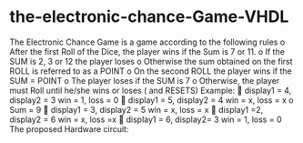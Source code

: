 # the-electronic-chance-Game-VHDL
The Electronic Chance Game is a game according to the following rules
o After the first Roll of the Dice, the player wins if the Sum is 7 or 11.
o If the SUM is 2, 3 or 12 the player loses
o Otherwise the sum obtained on the first ROLL is referred to as a
POINT
o On the second ROLL the player wins if the SUM = POINT
o The player loses if the SUM is 7
o Otherwise, the player must Roll until he/she wins or loses ( and
RESETS)
Example: 
 display1 = 4, display2 = 3  win = 1, loss = 0
 display1 = 5, display2 = 4  win = x, loss = x
o Sum = 9
 display1 = 3, display2 = 5  win = x, loss = x
 display1 =2, display2 = 6  win = x, loss =x
 display1 = 6, display2= 3  win = 1, loss = 0
The proposed Hardware circuit:
